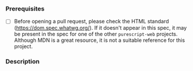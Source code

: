 ### Prerequisites

- [ ] Before opening a pull request, please check the HTML standard (https://dom.spec.whatwg.org/). If it doesn't appear in this spec, it may be present in the spec for one of the other `purescript-web` projects. Although MDN is a great resource, it is not a suitable reference for this project.

### Description

<!-- A link to an existing issue, or a summary of the thing to include with a link to the relevant section of the spec -->

